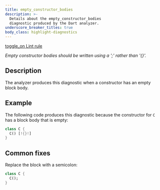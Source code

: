 ```yaml
---
title: empty_constructor_bodies
description: >-
  Details about the empty_constructor_bodies
  diagnostic produced by the Dart analyzer.
underscore_breaker_titles: true
body_class: highlight-diagnostics
---
```


<div class="tags">
  <a class="tag-label"
      href="/tools/linter-rules/empty_constructor_bodies"
      title="Learn about the lint rule that enables this diagnostic."
      aria-label="Learn about the lint rule that enables this diagnostic."
      target="_blank">
    <span class="material-symbols" aria-hidden="true">toggle_on</span>
    <span>Lint rule</span>
  </a>
</div>

_Empty constructor bodies should be written using a ';' rather than '{}'._

## Description

The analyzer produces this diagnostic when a constructor has an empty
block body.

## Example

The following code produces this diagnostic because the constructor for
`C` has a block body that is empty:

```dart
class C {
  C() [!{}!]
}
```

## Common fixes

Replace the block with a semicolon:

```dart
class C {
  C();
}
```

